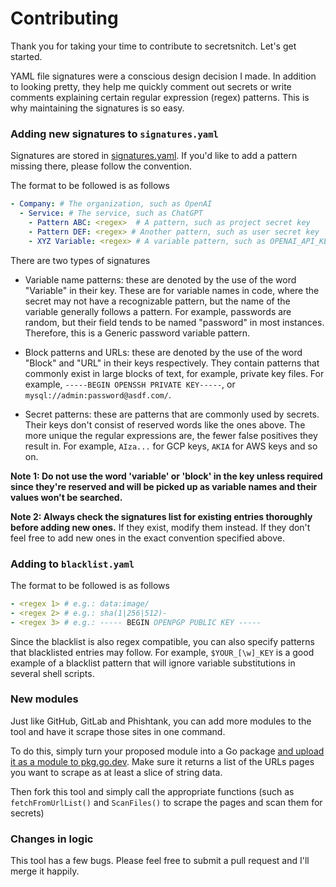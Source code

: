 # Contributing

Thank you for taking your time to contribute to secretsnitch. Let's get started.

YAML file signatures were a conscious design decision I made. In addition to looking pretty, they help me quickly comment out secrets or write comments explaining certain regular expression (regex) patterns. This is why maintaining the signatures is so easy.

### Adding new signatures to `signatures.yaml`

Signatures are stored in [signatures.yaml](signatures.yaml). If you'd like to add a pattern missing there, please follow the convention.

The format to be followed is as follows

```yaml
- Company: # The organization, such as OpenAI
  - Service: # The service, such as ChatGPT
    - Pattern ABC: <regex>  # A pattern, such as project secret key
    - Pattern DEF: <regex> # Another pattern, such as user secret key
    - XYZ Variable: <regex> # A variable pattern, such as OPENAI_API_KEY
```

There are two types of signatures 

- Variable name patterns: these are denoted by the use of the word "Variable" in their key. These are for variable names in code, where the secret may not have a recognizable pattern, but the name of the variable generally follows a pattern.
For example, passwords are random, but their field tends to be named "password" in most instances. Therefore, this is a Generic password variable pattern.

- Block patterns and URLs: these are denoted by the use of the word "Block" and "URL" in their keys respectively. They contain patterns that commonly exist in large blocks of text, for example, private key files.
For example, `-----BEGIN OPENSSH PRIVATE KEY-----`, or `mysql://admin:password@asdf.com/`.

- Secret patterns: these are patterns that are commonly used by secrets. Their keys don't consist of reserved words like the ones above. The more unique the regular expressions are, the fewer false positives they result in.
For example, `AIza...` for GCP keys, `AKIA` for AWS keys and so on.

**Note 1: Do not use the word 'variable' or 'block' in the key unless required since they're reserved and will be picked up as variable names and their values won't be searched.**

**Note 2: Always check the signatures list for existing entries thoroughly before adding new ones.** If they exist, modify them instead. If they don't feel free to add new ones in the exact convention specified above.

### Adding to `blacklist.yaml`

The format to be followed is as follows

```yaml
- <regex 1> # e.g.: data:image/
- <regex 2> # e.g.: sha(1|256|512)-
- <regex 3> # e.g.: ----- BEGIN OPENPGP PUBLIC KEY -----
```

Since the blacklist is also regex compatible, you can also specify patterns that blacklisted entries may follow. For example, `$YOUR_[\w]_KEY` is a good example of a blacklist pattern that will ignore variable substitutions in several shell scripts.

### New modules

Just like GitHub, GitLab and Phishtank, you can add more modules to the tool and have it scrape those sites in one command.

To do this, simply turn your proposed module into a Go package [and upload it as a module to pkg.go.dev](https://go.dev/doc/modules/publishing). Make sure it returns a list of the URLs pages you want to scrape as at least a slice of string data.

Then fork this tool and simply call the appropriate functions (such as `fetchFromUrlList()` and `ScanFiles()` to scrape the pages and scan them for secrets)

### Changes in logic

This tool has a few bugs. Please feel free to submit a pull request and I'll merge it happily.
